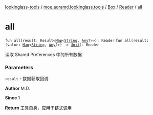 [lookinglass-tools](../../../index.md) / [moe.aoramd.lookinglass.tools](../../index.md) / [Box](../index.md) / [Reader](index.md) / [all](./all.md)

# all

`fun all(result: Result<`[`Map`](https://kotlinlang.org/api/latest/jvm/stdlib/kotlin.collections/-map/index.html)`<`[`String`](https://kotlinlang.org/api/latest/jvm/stdlib/kotlin/-string/index.html)`, `[`Any`](https://kotlinlang.org/api/latest/jvm/stdlib/kotlin/-any/index.html)`?>>): Reader`
`fun all(result: (value: `[`Map`](https://kotlinlang.org/api/latest/jvm/stdlib/kotlin.collections/-map/index.html)`<`[`String`](https://kotlinlang.org/api/latest/jvm/stdlib/kotlin/-string/index.html)`, `[`Any`](https://kotlinlang.org/api/latest/jvm/stdlib/kotlin/-any/index.html)`?>) -> `[`Unit`](https://kotlinlang.org/api/latest/jvm/stdlib/kotlin/-unit/index.html)`): Reader`

读取 Shared Preferences 中的所有数据

### Parameters

`result` - 数据获取回调

**Author**
M.D.

**Since**
1

**Return**
工具自身，应用于链式调用

